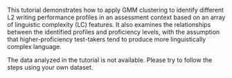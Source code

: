 This tutorial demonstrates how to apply GMM clustering to identify different L2 writing performance profiles in an assessment context based on an array of linguistic complexity (LC) features. It also examines the relationships between the identified profiles and proficiency levels, with the assumption that higher-proficiency test-takers tend to produce more linguistically complex language.

The data analyzed in the tutorial is not available. Please try to follow the steps using your own dataset. 
